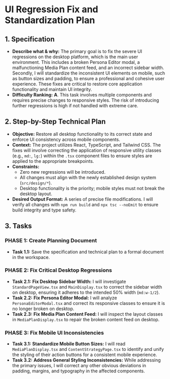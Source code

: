 # UI Regression Fix and Standardization Plan

## 1. Specification

*   **Describe what & why:** The primary goal is to fix the severe UI regressions on the desktop platform, which is the main user environment. This includes a broken Persona Editor modal, a malfunctioning Media Plan content feed, and an incorrect sidebar width. Secondly, I will standardize the inconsistent UI elements on mobile, such as button sizes and padding, to ensure a professional and cohesive user experience. These fixes are critical to restore core application functionality and maintain UI integrity.
*   **Difficulty Ranking:** **A**. This task involves multiple components and requires precise changes to responsive styles. The risk of introducing further regressions is high if not handled with extreme care.

## 2. Step-by-Step Technical Plan

*   **Objective:** Restore all desktop functionality to its correct state and enforce UI consistency across mobile components.
*   **Context:** The project utilizes React, TypeScript, and Tailwind CSS. The fixes will involve correcting the application of responsive utility classes (e.g., `md:`, `lg:`) within the `.tsx` component files to ensure styles are applied to the appropriate breakpoints.
*   **Constraints:**
    *   Zero new regressions will be introduced.
    *   All changes must align with the newly established design system (`src/design/*`).
    *   Desktop functionality is the priority; mobile styles must not break the desktop layout.
*   **Desired Output Format:** A series of precise file modifications. I will verify all changes with `npm run build` and `npx tsc --noEmit` to ensure build integrity and type safety.

## 3. Tasks

### PHASE 1: Create Planning Document
*   **Task 1.1:** Save the specification and technical plan to a formal document in the workspace.

### PHASE 2: Fix Critical Desktop Regressions
*   **Task 2.1:** **Fix Desktop Sidebar Width:** I will investigate `StandardPageView.tsx` and `MainDisplay.tsx` to correct the sidebar width on desktop, ensuring it adheres to the intended 50% width (`md:w-1/2`).
*   **Task 2.2:** **Fix Persona Editor Modal:** I will analyze `PersonaEditorModal.tsx` and correct its responsive classes to ensure it is no longer broken on desktop.
*   **Task 2.3:** **Fix Media Plan Content Feed:** I will inspect the layout classes in `MediaPlanDisplay.tsx` to repair the broken content feed on desktop.

### PHASE 3: Fix Mobile UI Inconsistencies
*   **Task 3.1:** **Standardize Mobile Button Sizes:** I will read `MediaPlanDisplay.tsx` and `ContentStrategyPage.tsx` to identify and unify the styling of their action buttons for a consistent mobile experience.
*   **Task 3.2:** **Address General Styling Inconsistencies:** While addressing the primary issues, I will correct any other obvious deviations in padding, margins, and typography in the affected components.
